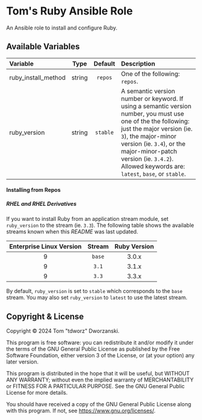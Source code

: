# Tom's Ruby Ansible Role

An Ansible role to install and configure Ruby.

## Available Variables

| Variable            | Type     | Default  | Description |
|:--------------------|:--------:|:--------:|:------------|
| ruby_install_method | string   | `repos`  | One of the following: `repos`. |
| ruby_version        | string   | `stable` | A semantic version number or keyword. If using a semantic version number, you must use one of the the following: just the major version (ie. `3`), the major-minor version (ie. `3.4`), or the major-minor-patch version (ie. `3.4.2`). Allowed keywords are: `latest`, `base`, or `stable`. |

#### Installing from Repos

##### RHEL and RHEL Derivatives

If you want to install Ruby from an application stream module, set
`ruby_version` to the stream (ie. `3.3`). The following table shows the
available streams known when this _README_ was last updated.

| Enterprise Linux Version | Stream | Ruby Version |
|:------------------------:|:------:|:------------:|
| 9                        | `base` | 3.0.x        |
| 9                        | `3.1`  | 3.1.x        |
| 9                        | `3.3`  | 3.3.x        |

By default, `ruby_version` is set to `stable` which corresponds to the `base`
stream. You may also set `ruby_version` to `latest` to use the latest stream.

## Copyright &amp; License

Copyright © 2024 Tom "tdworz" Dworzanski.

This program is free software: you can redistribute it and/or modify it under
the terms of the GNU General Public License as published by the Free Software
Foundation, either version 3 of the License, or (at your option) any later
version.

This program is distributed in the hope that it will be useful, but WITHOUT ANY
WARRANTY; without even the implied warranty of MERCHANTABILITY or FITNESS FOR A
PARTICULAR PURPOSE. See the GNU General Public License for more details.

You should have received a copy of the GNU General Public License along with
this program. If not, see <https://www.gnu.org/licenses/>.
